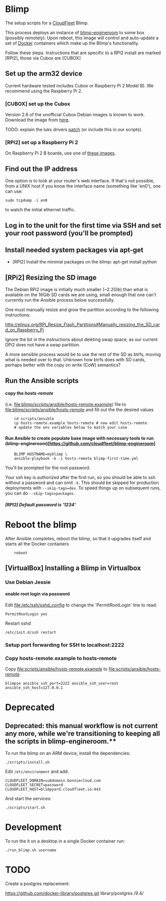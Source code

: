 Blimp
=====

The setup scripts for a [CloudFleet](https://cloudfleet.io/) Blimp.

This process deploys an instance of
[blimp-engineroom](https://github.com/cloudfleet/blimp-engineroom) to
some box (possibly remotely).  Upon reboot, this image will control
and auto-update a set of [Docker](www.docker.com) containers which
make up the Blimp's functionality.

Follow these steps.  Instructions that are specific to a RPI2 install
are marked [RPI2], those via Cubox are [CUBOX]

## Set up the arm32 device

Current hardware tested includes Cubox or Raspberry Pi 2 Model B).
We recommend using the Raspberry Pi 2.

### [CUBOX] set up the Cubox

Version 2.6 of the unofficial Cubox Debian images is known to work.
Download the image from [here](http://www.armbian.com/cubox-i/).

TODO: explain the luks drivers
[patch](http://blog.soutade.fr/post/2015/08/luks-on-cubox-imx6-platform.html)
(or include this in our scripts).

### [RPi2] set up a Raspberry Pi 2

On Raspberry Pi 2 B boards, use one of
[these images](https://images.collabora.co.uk/rpi2/).

## Find out the IP address

One option is to look at your router's web interface. If that's not possible,
from a UNIX host if you know the interface name (something like 'en0'),
one can use:

    sudo tcpdump -i en0

to watch the initial ethernet traffic.

## Log in to the unit for the first time via SSH and set your root password (you'll be prompted)

## Install needed system packages via apt-get
- [RPI2] Install the minimal packages on the blimp:
apt-get install python


## [RPi2] Resizing the SD image

The Debian RPi2 image is initially much smaller (~2.2Gib) than what is
available on the 16Gib SD cards we are using, small enough that one can't currently run
the Ansible process below successfully.

One must manually resize and grow the partition according to the following instructions:

<http://elinux.org/RPi_Resize_Flash_Partitions#Manually_resizing_the_SD_card_on_Raspberry_Pi>

Ignore the bit in the instructions about deleting swap space, as our
current DPi2 does not have a swap partition.

A more sensible process would be to use the rest of the SD as btrfs,
moving what is needed over to that.  Unknown how btrfs does with SD
cards, perhaps better with the copy on write (CoW) semantics?

## Run the Ansible scripts

####  copy the *hosts-remote*
  (i.e. <file:blimp/scripts/ansible/hosts-remote.example>) file to
  <file:blimp/scripts/ansible/hosts-remote> and fill out the the
  desired values

        cd scripts/ansible
        cp hosts-remote.example hosts-remote # now edit hosts-remote
        # update the env variables below to match your case

#### Run Ansible to create populate base image with necessary tools to run (blimp-engineroom)[https://github.com/cloudfleet/blimp-engineroom]
        BLIMP_HOSTNAME=myblimp \
        ansible-playbook -k -i hosts-remote blimp-first-time.yml

You'll be prompted for the root password.

Your ssh key is authorized after the first run, so you should be able to ssh
without a password and can omit `-k`. This should be skipped for production
deployments with `--skip-tags=dev`. To speed things up on subsequent runs,
you can do `--skip-tags=packages`.

##### [RPI2] Default password is '1234'

# Reboot the blimp

  After Ansible completes, reboot the blimp, so that it upgrades
  itself and starts all the Docker containers

        reboot

## [VirtualBox] Installing a Blimp in Virtualbox

### Use Debian Jessie

#### enable root login via password

Edit <file:/etc/ssh/sshd_config> to change the 'PermitRootLogin' line
to read:

    PermitRootLogin yes

Restart sshd

    /etc/init.d/ssh restart


### Setup port forwarding for SSH to localhost:2222
### Copy hosts-remote.example to hosts-remote

Copy <file:scripts/ansible/hosts-remote.example> to <file:scripts/ansible/hosts-remote>

    blimpie ansible_ssh_port=2222 ansible_ssh_user=root ansible_ssh_host=127.0.0.1


# Deprecated

## Deprecated: this manual workflow is not current any more, while we're transitioning to keeping all the scripts in blimp-engineroom.**

To run the blimp on an ARM device, install the dependencies:

    ./scripts/install.sh

Edit `/etc/environment` and add:

    CLOUDFLEET_DOMAIN=subdomain.bonniecloud.com
    CLOUDFLEET_SECRET=password
    CLOUDFLEET_HOST=blimpyard.cloudfleet.io:443

And start the services:

    ./scripts/start.sh


# Development

To run the it on a desktop in a single Docker container run:

    ./run_blimp.sh username

# TODO

Create a postgres replacement:

https://github.com/docker-library/postgres.git library/postgres /9.4/
